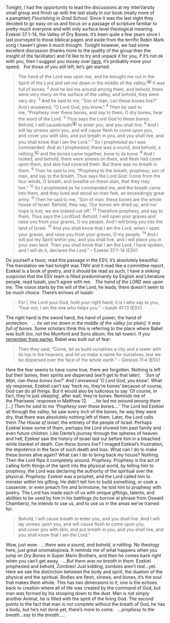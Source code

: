 <div class="kcite-section" kcite-section-id="482">
  <p>
    Tonight, I had the opportunity to lead the discussions at my InterVarsity small group and finish up with the last study in our book (really more of a pamphlet) <em>Flourishing in Grad School</em>. Since it was the last night they decided to go easy on us and focus on a passage of scripture familiar to pretty much everyone and with only surface level theological meaning. Ezekiel 37:1-14, the Valley of Dry Bones. It&#8217;s been quite a few years since I last journeyed to those biblical pages and aside from the terrific Robin Mark song I haven&#8217;t given it much thought. Tonight however, we had some excellent discussion (thanks more to the quality of the group then the insight of the facilitator) and I&#8217;d like to try and unpack it for you, if it&#8217;s not ok with you, then I suggest you mosey over <a title="Sinners" href="https://www.google.com/search?hl=en&site=&tbm=isch&source=hp&biw=1440&bih=726&q=shy+cats&oq=shy+cats&gs_l=img.3..0j0i24l3.746.1811.0.1957.8.8.0.0.0.0.185.406.7j1.8.0...0.0...1ac.1.3.img.R4IZE_UQM8Y" target="_blank">here</a>, it&#8217;s probably more your speed.   For those of you still left, let&#8217;s get started.
  </p>
  
  <blockquote>
    <p>
      The hand of the Lord was upon me, and he brought me out in the Spirit of the Lord and set me down in the middle of the valley;<sup>[<a title="See footnote a" href="http://www.biblegateway.com/passage/?search=Ezekiel%2037&version=ESV#fen-ESV-21399a">a</a>]</sup> it was full of bones. <sup>2 </sup>And he led me around among them, and behold, there were very many on the surface of the valley, and behold, they were very dry. <sup>3 </sup>And he said to me, “Son of man, can these bones live?” And I answered, “O Lord God, you know.” <sup>4 </sup>Then he said to me, “Prophesy over these bones, and say to them, O dry bones, hear the word of the Lord. <sup>5 </sup>Thus says the Lord God to these bones: Behold, I will causebreath<sup>[<a title="See footnote b" href="http://www.biblegateway.com/passage/?search=Ezekiel%2037&version=ESV#fen-ESV-21403b">b</a>]</sup> to enter you, and you shall live. <sup>6 </sup>And I will lay sinews upon you, and will cause flesh to come upon you, and cover you with skin, and put breath in you, and you shall live, and you shall know that I am the Lord.” <sup>7 </sup>So I prophesied as I was commanded. And as I prophesied, there was a sound, and behold, a rattling,<sup>[<a title="See footnote c" href="http://www.biblegateway.com/passage/?search=Ezekiel%2037&version=ESV#fen-ESV-21405c">c</a>]</sup> and the bones came together, bone to its bone. <sup>8 </sup>And I looked, and behold, there were sinews on them, and flesh had come upon them, and skin had covered them. But there was no breath in them. <sup>9 </sup>Then he said to me, “Prophesy to the breath; prophesy, son of man, and say to the breath, Thus says the Lord God: Come from the four winds, O breath, and breathe on these slain, that they may live.” <sup>10 </sup>So I prophesied as he commanded me, and the breath came into them, and they lived and stood on their feet, an exceedingly great army. <sup>11 </sup>Then he said to me, “Son of man, these bones are the whole house of Israel. Behold, they say, ‘Our bones are dried up, and our hope is lost; we are indeed cut off.’ <sup>12 </sup>Therefore prophesy, and say to them, Thus says the LordGod: Behold, I will open your graves and raise you from your graves, O my people. And I will bring you into the land of Israel. <sup>13 </sup>And you shall know that I am the Lord, when I open your graves, and raise you from your graves, O my people. <sup>14 </sup>And I will put my Spirit within you, and you shall live, and I will place you in your own land. Then you shall know that I am the Lord; I have spoken, and I will do it, declares the Lord.” &#8211; Ezekiel 37:1-14 (ESV)
    </p>
  </blockquote>
  
  <p>
    Do yourself a favor, read this passage in the ESV, it&#8217;s absolutely beautiful. The translation we had tonight was TNIV and it read like a committee report. Ezekiel is a book of poetry, and it should be read as such, I have a sinking suspicion that the ESV team is filled predominantly by English and Literature people, read Isaiah, you&#8217;ll agree with me.   <em>The hand of the LORD was upon me. </em>The vision starts by the will of the Lord, he leads, there doesn&#8217;t seem to be much choice. There&#8217;s echoes of Isaiah:
  </p>
  
  <blockquote>
    <p>
      For I, the Lord your God, hold your right hand; it is I who say to you, “Fear not, I am the one who helps you.” &#8211; Isaiah 41:13 (ESV)
    </p>
  </blockquote>
  
  <p>
    The right hand is the sword hand, the hand of power, the hand of protection.   <em>&#8230; he set me down in the middle of the valley [or plain]; it was full of bones. </em>Some scholars think this is referring to the place where Babel was built (no, not the Mumford and Sons album, the tall tower). If you <a title="Jesus Christ, Hope" href="http://www.nickrobison.com/2012/12/24/jesus-christ-hope/" target="_blank">remember from earlier</a>, Babel was built out of fear:
  </p>
  
  <blockquote>
    <p>
      Then they said, “Come, let us build ourselves a city and a tower with its top in the heavens, and let us make a name for ourselves, lest we be dispersed over the face of the whole earth.” &#8211; Genesis 11:4 (ESV)
    </p>
  </blockquote>
  
  <p>
    Here the fear seems to have come true, there are forgotten. Nothing is left but their bones, their spirits are dispersed (we&#8217;ll get to that later).   <em>&#8216;Son of Man, can these bones live?&#8217; And I answered &#8216;O Lord God, you know&#8217;. </em>What sly response, Ezekiel can&#8217;t say &#8216;heck no, they<span style="line-height: 15px;">&#8216;re bones&#8217; because of course, God can do all things. But it would also be ludicrous to say &#8216;Of course, in fact, they&#8217;re just sleeping&#8217;, after wall, they&#8217;re bones. Reminds me of the Pharisees&#8217; response in Matthew 12. </span>   <em>&#8230;he led me around among them [&#8230;] Then he said to me &#8216;Prophesy over these bones&#8230;.&#8217; </em>The Lord led Ezekiel all through the valley, he saw every inch of the bones, he way they were dry, that there was absolutely nothing left of them. Later, the Lord calls them <em>The House of Israel</em>, the entirety of the people of Israel. Perhaps Ezekiel knew some of them, perhaps the Lord showed him past family and even future children. Like Dante&#8217;s journey through the spheres of heaven and hell, Ezekiel saw the history of Israel laid out before him in a bleached white blanket of death. <em>Can these bones live</em>?<em> </em>I imaged Ezekiel&#8217;s frustration, the impotence in the face of such death and loss. What can I do to make these bones alive again? What can I do to bring back my house? Nothing. Then the Lord flips it completely around. <em>Prophesy.</em> Prophesy is the act of calling forth things of the spirit into the physical world, by telling him to prophesy, the Lord was declaring the authority of the spiritual over the physical. <em>Prophesy. </em>Ezekiel was a prophet, and the Lord called him to minister within his gifting. He didn&#8217;t tell him to build something, or cook a casserole, or even preach fire and brimstone, he told him to prophesy with poetry. The Lord has made each of us with unique giftings, talents, and abilities to be used by him in his battlings (to borrow at phrase from Oswald Chambers), he intends to use us, and to use us in the areas we&#8217;ve trained for.
  </p>
  
  <blockquote>
    <p>
      Behold, I will cause breath to enter you, and you shall live. And I will lay sinews upon you, and will cause flesh to come upon you, and cover you with skin, and put breath in you, and you shall live, and you shall know that I am the Lord.”
    </p>
  </blockquote>
  
  <p>
    Wow, just wow.   <em>&#8230;there was a sound, and behold, a rattling. </em>No theology here, just great onomatopoeia. It reminds me of what happens when you jump on <em>Dry Bones </em>in Super Mario Brothers, and then he comes back right when you can&#8217;t get away.   <em>&#8230;But there was no breath in them. </em>Ezekiel prophesied and behold, Zombies! Just kidding, zombies aren&#8217;t real&#8230;yet. Here we see the distinction between the body and spirit, the dualism of the physical and the spiritual. Bodies are flesh, sinews, and bones, it&#8217;s the soul that makes them whole. This has two dimensions to it, one is the echoes back to creation where all of life was created by the command of God, but man was formed by his stooping down to the dust. Man is not simply another Animal, he is filled with the spirit of the living God. The second points to the fact that man is not complete without the breath of God, he has a body, but he&#8217;s not done yet, there&#8217;s more to come.   <em>&#8230;prophesy to the breath&#8230;say to the breath&#8230;.. </em>
  </p>
  
  <!-- kcite active, but no citations found -->
</div>

<!-- kcite-section 482 -->